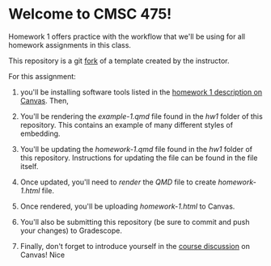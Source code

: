 # Welcome to CMSC 475!

Homework 1 offers practice with the workflow that we'll be using for all homework assignments
in this class.

This repository is a git [fork](https://docs.github.com/en/pull-requests/collaborating-with-pull-requests/working-with-forks/about-forks) of a template created by the instructor.

For this assignment:

1. you'll be installing software tools listed in the [homework 1 description on Canvas](https://virginiacommonwealth.instructure.com/courses/93957/assignments/853460?module_item_id=3241421).  Then,

2. You'll be rendering the *example-1.qmd* file found in the *hw1* folder of this repository.  This contains an example
of many different styles of embedding.

3. You'll be updating the *homework-1.qmd* file found in the *hw1* folder of this repository.  Instructions for updating the file can be found in the file itself.

4. Once updated, you'll need to *render* the *QMD* file to create *homework-1.html* file.

5. Once rendered, you'll be uploading *homework-1.html* to Canvas.

6. You'll also be submitting this repository (be sure to commit and push your changes) to Gradescope.

7. Finally, don't forget to introduce yourself in the [course discussion](https://virginiacommonwealth.instructure.com/courses/93957/discussion_topics/712041) on Canvas!
Nice


